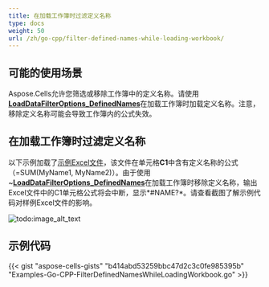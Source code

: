 ```yaml
---
title: 在加载工作簿时过滤定义名称
type: docs
weight: 50
url: /zh/go-cpp/filter-defined-names-while-loading-workbook/
---
```


## **可能的使用场景**

Aspose.Cells允许您筛选或移除工作簿中的定义名称。请使用[**LoadDataFilterOptions_DefinedNames**](https://reference.aspose.com/cells/go-cpp/loaddatafilteroptions/)在加载工作簿时加载定义名称。注意，移除定义名称可能会导致工作簿内的公式失效。

## **在加载工作簿时过滤定义名称**

以下示例加载了[示例Excel文件](61767860.xlsx)，该文件在单元格**C1**中含有定义名称的公式（=SUM(MyName1, MyName2)）。由于使用~[**LoadDataFilterOptions_DefinedNames**](https://reference.aspose.com/cells/go-cpp/loaddatafilteroptions/)在加载工作簿时移除定义名称，输出Excel文件中的C1单元格公式将会中断，显示*#NAME?*。请查看截图了解示例代码对样例Excel文件的影响。

![todo:image_alt_text](filter-defined-names-while-loading-workbook_1.png)

## **示例代码**

{{< gist "aspose-cells-gists" "b414abd53259bbc47d2c3c0fe985395b" "Examples-Go-CPP-FilterDefinedNamesWhileLoadingWorkbook.go" >}}
